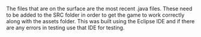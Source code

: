 The files that are on the surface are the most recent .java files. These need to be added to the SRC folder in order to get the game to work correctly along with the assets folder.
This was built using the Eclipse IDE and if there are any errors in testing use that IDE for testing. 
